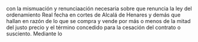 con la mismuación y renunciaación necesaria sobre que renuncia la ley del ordenamiento Real fecha en cortes de Alcalá de Henares y demás que hallan en razón de lo que se compra y vende por más o menos de la mitad del justo precio y el término concedido para la cesación del contrato o susciento. Mediante lo